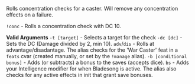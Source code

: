 Rolls concentration checks for a caster. Will remove any concentration effects on a failure.

`!conc` - Rolls a concentration check with DC 10.

__Valid Arguments__
`-t [target]` - Selects a target for the check
`-dc [dc]` - Sets the DC (Damage divided by 2, min 10).
`adv`/`dis` - Rolls at advantage/disadantage. The alias checks for the 'War Caster' feat in a `feats` cvar (created manually, or set by the `!manage` alias).
`-b [conditional bonus]` - Adds (or subtracts) a bonus to the saves (accepts dice).
`bs` - Adds your Intelligence modifier for when Bladesong is active. The alias also checks for any active effects in init that grant save bonuses.